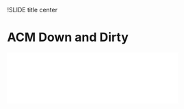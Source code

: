 !SLIDE title center

# ACM Down and Dirty

![.psadminlogo psadmin.io Logo](../_images/psadmin_io_white_400.png)